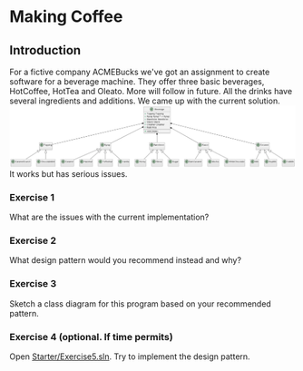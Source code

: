 # Making Coffee
## Introduction
For a fictive company ACMEBucks we've got an assignment to create software for a beverage machine.
They offer three basic beverages, HotCoffee, HotTea and Oleato. More will follow in future. 
All the drinks have several ingredients and additions. We came up with the current solution. 
![UML](uml.png)
It works but has serious issues.
### Exercise 1
What are the issues with the current implementation?
### Exercise 2
What design pattern would you recommend instead and why?
### Exercise 3
Sketch a class diagram for this program based on your recommended pattern.
### Exercise 4 (optional. If time permits)
Open [Starter/Exercise5.sln](/Starter/Exercise5.sln).
Try to implement the design pattern.

